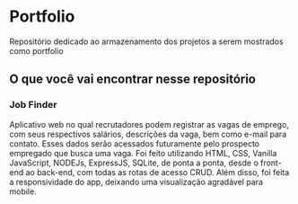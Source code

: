 # Portfolio
Repositório dedicado ao armazenamento dos projetos a serem mostrados como portfolio

## O que você vai encontrar nesse repositório

### Job Finder
Aplicativo web no qual recrutadores podem registrar as vagas de emprego, com seus respectivos salários, descrições da vaga, bem como e-mail para contato.
Esses dados serão acessados futuramente pelo prospecto empregado que busca uma vaga.
Foi feito utilizando HTML, CSS, Vanilla JavaScript, NODEJs, ExpressJS, SQLite, de ponta a ponta, desde o front-end ao back-end, com todas as rotas de acesso CRUD.
Além disso, foi feita a responsividade do app, deixando uma visualização agradável para mobile.
